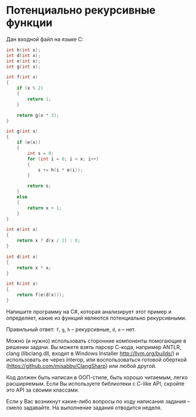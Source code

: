 # Потенциально рекурсивные функции

Дан входной файл на языке C:

```c
int h(int x);
int d(int x);
int e(int x);
int g(int x);

int f(int x)
{
    if (x % 2)
    {
        return 1;
    }

    return g(x * 3);
}

int g(int x)
{
    if (e(x))
    {
        int s = 0;
        for (int i = 0; i < x; i++)
        {
            s += h(i * e(i));
        }

        return s;
    }
    else
    {
        return x + 1;
    }
}

int e(int x)
{
    return x ? d(x / 2) : 0;
}

int d(int x)
{
    return x * x;
}

int h(int x)
{
    return f(e(d(x)));
}
```

Напишите программу на C#, которая анализирует этот пример и определяет, какие
из функций являются потенциально рекурсивными.

Правильный ответ: `f`, `g`, `h` – рекурсивные, `d`, `e` – нет.

Можно (и нужно) использовать сторонние компоненты помогающие в решении задачи.
Вы можете взять парсер С-кода, например ANTLR, clang (libclang.dll, входит в
Windows Installer http://llvm.org/builds/) и использовать ее через interop,
или воспользоваться готовой оберткой (https://github.com/mjsabby/ClangSharp)
или любой другой.

Код должен быть написан в ООП-стиле, быть хорошо читаемым, легко расширяемым.
Если Вы используете библиотеки с C-like API, скройте это API за своими классами.

Если у Вас возникнут какие-либо вопросы по ходу написания задания –
смело задавайте. На выполнение задания отводится неделя.